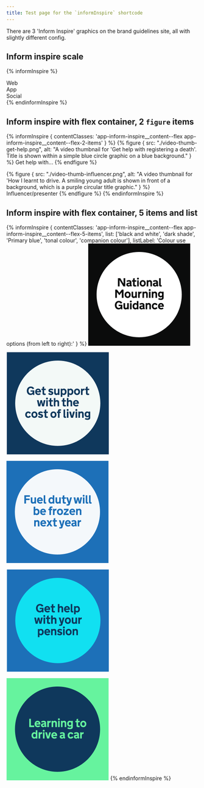 ```yaml
---
title: Test page for the `informInspire` shortcode
---
```


There are 3 'Inform Inspire' graphics on the brand guidelines site, all with slightly different config.

## Inform inspire scale

{% informInspire %}

  <div class="app-inform-inspire__bar">Web</div>
  <div class="app-inform-inspire__bar">App</div>
  <div class="app-inform-inspire__bar">Social</div>
{% endinformInspire %}

## Inform inspire with flex container, 2 `figure` items

{% informInspire { contentClasses: 'app-inform-inspire__content--flex app-inform-inspire__content--flex-2-items' } %}
{% figure { src: "./video-thumb-get-help.png", alt: "A video thumbnail for 'Get help with registering a death'. Title is shown within a simple blue circle graphic on a blue background." } %}
Get help with...
{% endfigure %}

{% figure { src: "./video-thumb-influencer.png", alt: "A video thumbnail for 'How I learnt to drive. A smiling young adult is shown in front of a background, which is a purple circular title graphic." } %}
Influencer/presenter
{% endfigure %}
{% endinformInspire %}

## Inform inspire with flex container, 5 items and list

{% informInspire { contentClasses: 'app-inform-inspire__content--flex app-inform-inspire__content--flex-5-items', list: ['black and white', 'dark shade', 'Primary blue', 'tonal colour', 'companion colour'], listLabel: 'Colour use options (from left to right):' } %}
![TODO](./tone-black-and-white.png)

![TODO](./tone-dark-shade.png)

![TODO](./tone-primary-blue.png)

![TODO](./tone-tonal-colour.png)

![TODO](./tone-companion-colour.png)
{% endinformInspire %}
